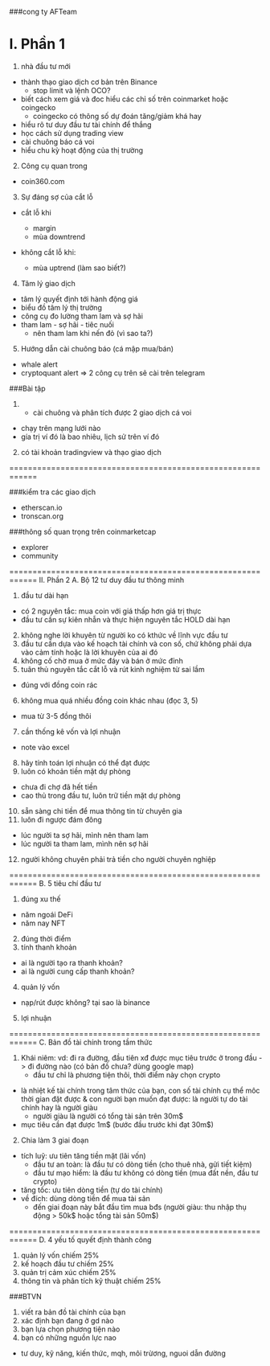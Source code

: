 ###cong ty AFTeam

I. Phần 1
============================================================
1. nhà đầu tư mới
- thành thạo giao dịch cơ bản trên Binance
  + stop limit và lệnh OCO?
- biết cách xem giá và đoc hiểu các chỉ số trên coinmarket hoặc coingecko
  + coingecko có thông số dự đoán tăng/giảm khá hay
- hiểu rõ tư duy đầu tư tài chính để thắng
- học cách sử dụng trading view
- cài chuông báo cá voi
- hiểu chu kỳ hoạt động của thị trường

2. Công cụ quan trong
- coin360.com

3. Sự đáng sợ của cắt lỗ
- cắt lỗ khi
  + margin
  + mùa downtrend

- không cắt lỗ khi:
  + mùa uptrend (làm sao biết?)

4. Tâm lý giao dịch
- tâm lý quyết định tới hành động giá
- biểu đồ tâm lý thị trường
- công cụ đo lường tham lam và sợ hãi
- tham lam - sợ hãi - tiêc nuối
  + nên tham lam khi nến đỏ (vì sao ta?)

5. Hướng dẫn cài chuông báo (cá mập mua/bán)
- whale alert
- cryptoquant alert
=> 2 công cụ trên sẽ cài trên telegram

###Bài tập
1. - cài chuông và phân tích được 2 giao dịch cá voi
  + chạy trên mạng lưới nào
  + gía trị ví đó là bao nhiêu, lịch sử trên ví đó
2. có tài khoản tradingview và thạo giao dịch

============================================================

###kiểm tra các giao dịch
- etherscan.io
- tronscan.org

###thông số quan trọng trên coinmarketcap
- explorer
- community

============================================================
II. Phần 2
A. Bộ 12 tư duy đầu tư thông minh
1. đầu tư dài hạn
  - có 2 nguyên tắc: mua coin với giá thấp hơn giá trị thực
  - đầu tư cần sự kiên nhẫn và thực hiện nguyên tắc HOLD dài hạn
2. không nghe lời khuyên từ người ko có kthức về lĩnh vực đầu tư
3. đầu tư cần dựa vào kế hoạch tài chính và con số, chứ không phải dựa vào
  cảm tính hoặc là lời khuyên của ai đó
4. không cố chờ mua ở mức đáy và bán ở mức đỉnh
5. tuân thủ nguyên tắc cắt lỗ và rút kinh nghiệm từ sai lầm
  + đúng với đồng coin rác
6. không mua quá nhiều đồng coin khác nhau (đọc 3, 5)
  + mua từ 3-5 đồng thôi
7. cần thống kê vốn và lợi nhuận
  + note vào excel
8. hãy tính toán lợi nhuận có thể đạt được
9. luôn có khoản tiền mặt dự phòng
  + chưa đi chợ đã hết tiền
  + cao thủ trong đầu tư, luôn trữ tiền mặt dự phòng
10. sẵn sàng chi tiền để mua thông tin từ chuyên gia
11. luôn đi ngược đám đông
  - lúc người ta sợ hãi, mình nên tham lam
  - lúc người ta tham lam, mình nên sợ hãi
12. người không chuyên phải trả tiền cho người chuyên nghiệp

============================================================
B. 5 tiêu chí đầu tư
1. đúng xu thế
  + năm ngoái DeFi
  + năm nay NFT
2. đúng thời điểm
3. tính thanh khoản
  + ai là người tạo ra thanh khoản?
  + ai là người cung cấp thanh khoản?
4. quản lý vốn
  + nạp/rút được không? tại sao là binance
5. lợi nhuận

============================================================
C. Bản đồ tài chính trong tầm thức
1. Khái niêm:
  vd: đi ra đường, đầu tiên xđ được mục tiêu trước ở trong đầu
    -> đi đường nào (có bản đồ chưa? dùng google map)
    - đầu tư chỉ là phương tiện thôi, thời điểm này chọn crypto

  - là nhiệt kế tài chính trong tâm thức của bạn, con số tài chính cụ thể
  môc thời gian đặt được & con người bạn muốn đạt được: là người tự do tài chính
  hay là người giàu
    + người giàu là người có tổng tài sản trên 30m$
  - mục tiêu cần đạt được 1m$ (bước đầu trước khi đạt 30m$)

2. Chia làm 3 giai đoạn
- tích luỹ: ưu tiên tăng tiền mặt (lãi vốn)
  + đầu tư an toàn: là đầu tư có dòng tiền (cho thuê nhà, gửi tiết kiệm)
  + đầu tư mạo hiểm: là đầu tư không có dòng tiền (mua đất nền, đầu tư crypto)
- tăng tốc: ưu tiên dòng tiền (tự do tài chính)
- về đích: dùng dòng tiền để mua tài sản
  + đến giai đoạn này bắt đầu tìm mua bđs
(người giàu: thu nhập thụ động > 50k$ hoặc tổng tài sản 50m$)

============================================================
D. 4 yếu tố quyết định thành công
1. quản lý vốn chiếm 25%
2. kế hoạch đầu tư chiếm 25%
3. quản trị cảm xúc chiếm 25%
4. thông tin và phân tích kỹ thuật chiếm 25%

###BTVN
1. viết ra bản đồ tài chính của bạn
2. xác định bạn đang ở gd nào
3. bạn lựa chọn phương tiện nào
4. bạn có những nguồn lực nao
 - tư duy, kỹ năng, kiến thức, mqh, môi trừơng, nguoi dẫn đường
